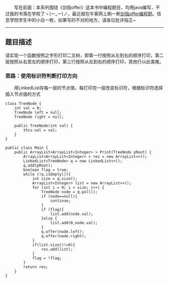 &emsp;&emsp;写在前面：本系列围绕《剑指offer》这本书中编程题目，均用java编写，不过我的书落在学校了ヽ(ー_ー)ノ，最近就在牛客网上刷一刷[剑指offer编程题](https://www.nowcoder.com/ta/coding-interviews)。信息学院学生中的小白一枚，如果写的不对的地方，请各位批评指正~
___
## 题目描述
请实现一个函数按照之字形打印二叉树，即第一行按照从左到右的顺序打印，第二层按照从右至左的顺序打印，第三行按照从左到右的顺序打印，其他行以此类推。
### 思路：使用标识符判断打印方向
&emsp;&emsp;用LinkedList存每一层的节点值，每打印完一层改变标识符，根据标识符选择插入节点值的方式
```
class TreeNode {
    int val = 0;
    TreeNode left = null;
    TreeNode right = null;

    public TreeNode(int val) {
        this.val = val;
    }
}

public class Main {
    public ArrayList<ArrayList<Integer> > Print(TreeNode pRoot) {
        ArrayList<ArrayList<Integer> > res = new ArrayList<>();
        LinkedList<TreeNode> q = new LinkedList<>();
        q.add(pRoot);
        boolean flag = true;
        while (!q.isEmpty()){
            int size = q.size();
            ArrayList<Integer> list = new ArrayList<>();
            for (int i = 0; i < size; i++) {
                TreeNode node = q.poll();
                if (node==null){
                    continue;
                }
                if (flag){
                    list.add(node.val);
                }else {
                    list.add(0,node.val);
                }
                q.offer(node.left);
                q.offer(node.right);
            }
            if(list.size()!=0){
                res.add(list);
            }
            flag = !flag;
        }
        return res;
    }
}

```
